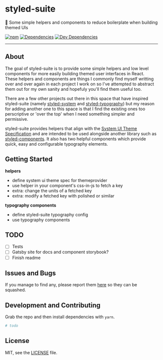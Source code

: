 # styled-suite

🏨 Some simple helpers and components to reduce boilerplate when building themed UIs

[![npm](https://img.shields.io/npm/v/@south-paw/styled-suite.svg)](https://www.npmjs.com/package/@south-paw/styled-suite)
[![Dependencies](https://david-dm.org/South-Paw/styled-suite/status.svg)](https://david-dm.org/South-Paw/styled-suite)
[![Dev Dependencies](https://david-dm.org/South-Paw/styled-suite/dev-status.svg)](https://david-dm.org/South-Paw/styled-suite?type=dev)

<!--
[![Live Demo](https://img.shields.io/badge/netlify-live_demo-1e9498.svg)](https://styled-suite.netlify.com/)
[![CI Status](https://img.shields.io/travis/South-Paw/styled-suite.svg)](https://travis-ci.org/South-Paw/styled-suite)
-->

---

## About

The goal of styled-suite is to provide some simple helpers and low level components for more easily building themed user interfaces in React. These helpers and components are things I commonly find myself writting over and over again in each project I work on so I've attempted to abstract them out for my own sanity and hopefuly you'll find them useful too.

There are a few other projects out there in this space that have inspired styled-suite (namely [styled-system](https://styled-system.com) and [styled-typography](https://styled-typography.now.sh/)) but my reason for adding another one to this space is that I find the existing ones too perscriptive or 'over the top' when I need something simpler and permissive.

styled-suite provides helpers that align with the [System UI Theme Specification](https://system-ui.com/) and are intended to be used alongside another library such as [styled-components](https://www.styled-components.com/). It also has two helpful components which provide quick, easy and configurable typography elements.

## Getting Started

**helpers**

- define system ui theme spec for themeprovider
- use helper in your component's css-in-js to fetch a key
- extra: change the units of a fetched key
- extra: modify a fetched key with polished or similar

**typography components**

- define styled-suite typography config
- use typography components

## TODO

- [ ] Tests
- [ ] Gatsby site for docs and component storybook?
- [ ] Finish readme

## Issues and Bugs

If you manage to find any, please report them [here](https://github.com/South-Paw/styled-suite/issues) so they can be squashed.

## Development and Contributing

Grab the repo and then install dependencies with `yarn`.

```bash
# todo
```

## License

MIT, see the [LICENSE](./LICENSE) file.
